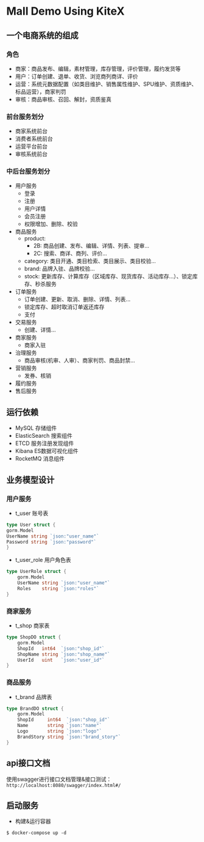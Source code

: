 # Mall Demo Using KiteX
## 一个电商系统的组成
### 角色
* 商家：商品发布、编辑，素材管理，库存管理，评价管理，履约发货等
* 用户：订单创建、退单、收货、浏览商列商详、评价
* 运营：系统元数据配置（如类目维护、销售属性维护、SPU维护、资质维护、标品运营），商家判罚
* 审核：商品审核、召回、解封，资质鉴真
### 前台服务划分
* 商家系统前台
* 消费者系统前台
* 运营平台前台
* 审核系统前台
### 中后台服务划分
* 用户服务
    * 登录
    * 注册
    * 用户详情
    * 会员注册
    * 权限增加、删除、校验
* 商品服务
    * product:
        * 2B: 商品创建、发布、编辑、详情、列表、提审...
        * 2C: 搜索、商详、商列、评价...
    * category: 类目开通、类目检索、类目展示、类目校验...
    * brand: 品牌入驻、品牌校验...
    * stock: 更新库存、计算库存（区域库存、现货库存、活动库存...）、锁定库存、秒杀服务
* 订单服务
    * 订单创建、更新、取消、删除、详情、列表...
    * 锁定库存、超时取消订单返还库存
    * 支付
* 交易服务
    * 创建、详情...
* 商家服务
    * 商家入驻
* 治理服务
    * 商品审核(机审、人审）、商家判罚、商品封禁...
* 营销服务
    * 发券、核销
* 履约服务
* 售后服务
## 运行依赖
* MySQL 存储组件
* ElasticSearch 搜索组件
* ETCD 服务注册发现组件
* Kibana ES数据可视化组件
* RocketMQ 消息组件
## 业务模型设计
### 用户服务
* t_user 账号表
```go
type User struct {
gorm.Model
UserName string `json:"user_name"`
Password string `json:"password"`
}
```
* t_user_role 用户角色表
```go
type UserRole struct {
	gorm.Model
	UserName string `json:"user_name"`
	Roles    string `json:"roles"`
}
```
### 商家服务
* t_shop 商家表
```go
type ShopDO struct {
	gorm.Model
	ShopId   int64  `json:"shop_id"`
	ShopName string `json:"shop_name"`
	UserId   uint   `json:"user_id"`
}
```
### 商品服务
* t_brand 品牌表
```go
type BrandDO struct {
	gorm.Model
	ShopId     int64  `json:"shop_id"`
	Name       string `json:"name"`
	Logo       string `json:"logo"`
	BrandStory string `json:"brand_story"`
}
```
## api接口文档
使用swagger进行接口文档管理&接口测试：`http://localhost:8080/swagger/index.html#/`
## 启动服务
* 构建&运行容器
```shell
$ docker-compose up -d
```